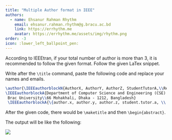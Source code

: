 ```yaml
---
title: "Multiple Author format in IEEE"
authors:
  - name: Ehsanur Rahman Rhythm
    email: ehsanur.rahman.rhythm@g.bracu.ac.bd
    link: https://errhythm.me
    avatar: https://errhythm.me/assets/img/rhythm.png
order: -3
icon: :lower_left_ballpoint_pen:
---
```


According to IEEEtran, if your total number of author is more than 3, it is recommended to follow the given format. Follow the given LaTex snippet.

Write after the `\title` command, paste the following code and replace your names and emails. 

```latex
\author{\IEEEauthorblockN{AuthorX, AuthorY, AuthorZ, StudentTutorA,\\ResearchAssistantB and CourseInstructor}
\IEEEauthorblockA{Department of Computer Science and Engineering (CSE) \\School of Data and Sciences (SDS)\\ 
 Brac University\\66 Mohakhali, Dhaka - 1212, Bangladesh}  
 \IEEEauthorblockA{\{author.x, author.y, author.z, student.tutor.a, \\ research.assistant.b\}@g.bracu.ac.bd, courseinstructor@gmail.com}}
```

After the given code, there would be `\maketitle` and then `\begin{abstract}`. 

The output will be like the following:

![](https://i.vgy.me/x3Bv8S.png)
